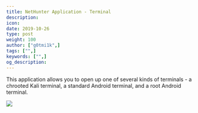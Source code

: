 ```yaml
---
title: NetHunter Application - Terminal
description:
icon:
date: 2019-10-26
type: post
weight: 100
author: ["g0tmi1k",]
tags: ["",]
keywords: ["",]
og_description:
---
```


This application allows you to open up one of several kinds of terminals - a chrooted Kali terminal, a standard Android terminal, and a root Android terminal.

![](/docs/nethunter/images/nethunter-app-terminal.png)
